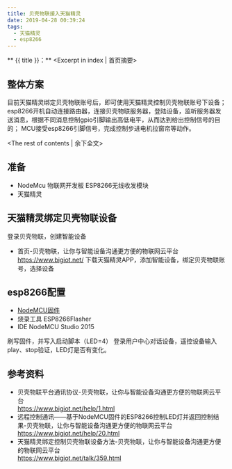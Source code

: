 ```yaml
---
title: 贝壳物联接入天猫精灵
date: 2019-04-28 00:39:24
tags:
  - 天猫精灵
  - esp8266
---
```

** {{ title }}：** <Excerpt in index | 首页摘要>
## 整体方案
目前天猫精灵绑定贝壳物联账号后，即可使用天猫精灵控制贝壳物联账号下设备；
esp8266开机自动连接路由器，连接贝壳物联服务器，登陆设备，监听服务器发送消息，根据不同消息控制gpio引脚输出高低电平，从而达到给出控制信号的目的；
MCU接受esp8266引脚信号，完成控制步进电机拉窗帘等动作。
<!-- more -->
<The rest of contents | 余下全文>

## 准备
* NodeMcu 物联网开发板 ESP8266无线收发模块
* 天猫精灵

## 天猫精灵绑定贝壳物联设备
登录贝壳物联，创建智能设备
* 首页-贝壳物联，让你与智能设备沟通更方便的物联网云平台</br>https://www.bigiot.net/
下载天猫精灵APP，添加智能设备，绑定贝壳物联账号，选择设备

## esp8266配置

* [NodeMCU固件](https://www.bigiot.net/Public/upload/UEditor/file/20160322/1458642990199254.rar)
* 烧录工具 ESP8266Flasher
* IDE NodeMCU Studio 2015  

刷写固件，并写入启动脚本（LED=4）
登录用户中心对话设备，遥控设备输入play、stop验证，LED灯是否有变化。

## 参考资料

* 贝壳物联平台通讯协议-贝壳物联，让你与智能设备沟通更方便的物联网云平台</br>https://www.bigiot.net/help/1.html
* 远程控制通讯——基于NodeMCU固件的ESP8266控制LED灯并返回控制结果-贝壳物联，让你与智能设备沟通更方便的物联网云平台</br>https://www.bigiot.net/help/20.html
* 天猫精灵绑定控制贝壳物联设备方法-贝壳物联，让你与智能设备沟通更方便的物联网云平台 </br>https://www.bigiot.net/talk/359.html
